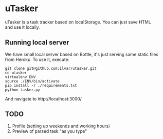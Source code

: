 # uTasker

uTasker is a task tracker based on localStorage. You can just save HTML and use it locally.

## Running local server

We have small local server based on Bottle, it's just serving some static files from Heroku.
To use it, execute:

```
git clone git@github.com:ilvar/utasker.git
cd utasker
virtualenv ENV
source ./ENV/bin/activate
pip install -r ./requirements.txt
python tasker.py
```

And navigate to http://localhost:3000/

## TODO

1. Profile (setting up weekends and working hours)
2. Preview of parsed task "as you type"

